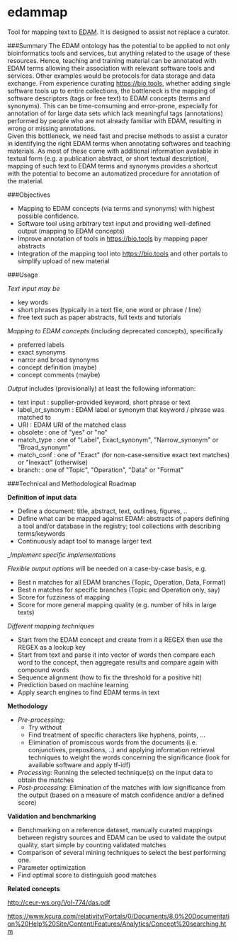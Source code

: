 # edammap
Tool for mapping text to [EDAM](http://bioportal.bioontology.org/ontologies/EDAM?p=classes).  It is designed to assist not replace a curator.

###Summary
The EDAM ontology has the potential to be applied to not only bioinformatics tools and services, but anything related to the usage of these resources.  Hence, teaching and training material can be annotated with EDAM terms allowing their association with relevant software tools and services. Other examples would be protocols for data storage and data exchange.  From experience curating https://bio.tools, whether adding single software tools up to entire collections, the bottleneck is the mapping of software descriptors (tags or free text) to EDAM concepts (terms and synonyms).  This can be time-consuming and error-prone, especially for annotation of for large data sets which lack meaningful tags (annotations) performed by people who are not already familiar with EDAM, resulting in wrong or missing annotations.  
Given this bottleneck, we need fast and precise methods to assist a curator in identifying the right EDAM terms when annotating softwares and teaching materials.  As most of these come with additional information available in textual form (e.g. a publication abstract, or short textual description), mapping of such text to EDAM terms and synonyms provides a shortcut with the potential to become an automatized procedure for annotation of the material.

###Objectives
- Mapping to EDAM concepts (via terms and synonyms) with highest possible confidence. 
- Software tool using arbitrary text input and providing well-defined output (mapping to EDAM concepts)
- Improve annotation of tools in https://bio.tools by mapping paper abstracts
- Integration of the mapping tool into https://bio.tools and other portals to simplify upload of new material

###Usage

_Text input may be_
* key words 
* short phrases (typically in a text file, one word or phrase / line) 
* free text such as paper abstracts, full texts and tutorials

_Mapping to EDAM concepts_ (including deprecated concepts), specifically
* preferred labels 
* exact synonyms
* narror and broad synonyms
* concept definition (maybe)
* concept comments (maybe)

_Output_ includes (provisionally) at least the following information:

* text input 	    	: supplier-provided keyword, short phrase or text
* label_or_synonym 	: EDAM label or synonym that keyword / phrase was matched to
* URI 			: EDAM URI of the matched class
* obsolete 		: one of "yes" or "no"
* match_type 		: one of "Label", Exact_synonym", "Narrow_synonym" or "Broad_synonym"
* match_conf 		: one of "Exact" (for non-case-sensitive exact text matches) or "Inexact" (otherwise)
* branch:  		: one of "Topic", "Operation", "Data" or "Format" 

###Technical and Methodological Roadmap

__Definition of input data__
- Define a document: title, abstract, text, outlines, figures, ..
- Define what can be mapped against EDAM: abstracts of papers defining a tool and/or database in the registry; tool collections with describing terms/keywords
- Continuously adapt tool to manage larger text

__Implement specific implementations_

_Flexible output options_ will be needed on a case-by-case basis, e.g.

* Best n matches for all EDAM branches (Topic, Operation, Data, Format)
* Best n matches for specific branches (Topic and Operation only, say)
* Score for fuzziness of mapping
* Score for more general mapping quality (e.g. number of hits in large texts)

_Different mapping techniques_
- Start from the EDAM concept and create from it a REGEX then use the REGEX as a lookup key 
- Start from text and parse it into vector of words then compare each word to the concept, then aggregate results and compare again with compound words
- Sequence alignment (how to fix the threshold for a positive hit)
- Prediction based on machine learning
- Apply search engines to find EDAM terms in text

__Methodology__
- _Pre-processing:_ 
   * Try without 
   * Find treatment of specific characters like hyphens, points, ...
   * Elimination of promiscous words from the documents (i.e. conjunctives, prepositions, ..) and applying information retrieval techniques to weight the words concerning the significance (look for available software and apply tf-idf)
- _Processing:_ Running the selected technique(s) on the input data to obtain the matches
- _Post-processing:_ Elimination of the matches with low significance from the output (based on a measure of match confidence and/or a defined score)

__Validation and benchmarking__

- Benchmarking on a reference dataset, manually curated mappings between registry sources and EDAM can be used to validate the output quality, start simple by counting validated matches
- Comparison of several mining techniques to select the best performing one.
- Parameter optimization
- Find optimal score to distinguish good matches

__Related concepts__

http://ceur-ws.org/Vol-774/das.pdf

https://www.kcura.com/relativity/Portals/0/Documents/8.0%20Documentation%20Help%20Site/Content/Features/Analytics/Concept%20searching.htm

